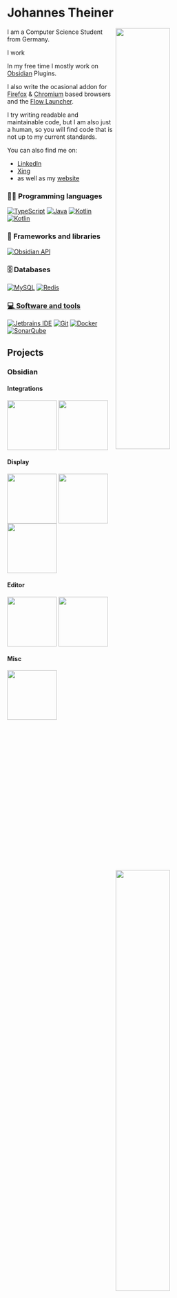 # Johannes Theiner

<img align="right" width="50%" src="https://github-readme-stats.vercel.app/api?username=joethei&show_icons=true&theme=dracula">

<img align="right" width="50%" src="https://wakapi-graphs.joethei.xyz/api/v1/languages?url=https://wakapi.joethei.de/api/v1/users/joethei/stats/30_days">

I am a Computer Science Student from Germany.

I work 

In my free time I mostly work on [Obsidian](https://obsidian.md) Plugins.

I also write the ocasional addon for [Firefox](https://firefox.com) & [Chromium](https://www.chromium.org/) based browsers
and the [Flow Launcher](https://www.flowlauncher.com/).

I try writing readable and maintainable code, but
I am also just a human, so you will find code that is not up to my current standards.

You can also find me on:
- [LinkedIn](https://www.linkedin.com/in/johannes-theiner)
- [Xing](https://www.xing.com/profile/Johannes_Theiner)
- as well as my [website](https://joethei.xyz)


### 👨‍💻 Programming languages

<p>
    <a href="https://github.com/search?q=user%3Ajoethei+language%3AtypeScript" target="_blank"><img alt="TypeScript" src="https://shields.joethei.xyz/badge/TypeScript-007ACC.svg?logo=typescript&logoColor=white"></a>
    <a href="https://github.com/search?q=user%3Ajoethei+language%3Ajava" target="_blank"><img alt="Java" src="https://shields.joethei.xyz/badge/Java-007396.svg?logo=java&logoColor=white"></a>
    <a href="https://github.com/search?q=user%3Ajoethei+language%3Akotlin" target="_blank"><img alt="Kotlin" src="https://shields.joethei.xyz/badge/Kotlin-0095D5.svg?logo=Kotlin&logoColor=white"></a>
        <a href="https://github.com/search?q=user%3Ajoethei+language%3Akotlin" target="_blank"><img alt="Kotlin" src="https://shields.joethei.xyz/badge/Golang-1f425f.svg?logo=go"></a>
    
</p>

### 🧰 Frameworks and libraries

<p>
    <a href="https://github.com/obsidianmd/obsidian-api" target="_blank"><img alt="Obsidian API" src="https://shields.joethei.xyz/badge/ObsidianMD API-483699.svg?logo=obsidianmd&logoColor=%2361DAFB"></a>
</p>

### 🗄️ Databases

<p>
    <a href="https://www.mysql.com/products/standard/" target="_blank"><img alt="MySQL" src="https://shields.joethei.xyz/badge/MySQL-00f.svg?logo=mysql&logoColor=white"></a>
    <a href="https://redis.io" target"_blank_"><img alt="Redis" src="https://shields.joethei.xyz/badge/Redis-DC382D.svg?logo=redis&logoColor=black"</a>
</p>

### 💻 Software and tools

<p>
    <a href="https://jetbrains.com" target="_blank"><img alt="Jetbrains IDE" src ="https://shields.joethei.xyz/badge/Jetbrains IDE-FE2857.svg?logo=jetbrains&logoColor=white"></a>
    <a href="https://git-scm.com/" target="_blank"><img alt="Git" src="https://shields.joethei.xyz/badge/Git-F05033.svg?logo=git&logoColor=white"></a>
    <a href="https://www.docker.com/" target="_blank"><img alt="Docker" src="https://shields.joethei.xyz/badge/Docker-2395ec.svg?logo=docker&logoColor=white"></a>
    <a href="https://www.sonarqube.org/" target="_blank"><img alt="SonarQube" src="https://shields.joethei.xyz/badge/-SonarQube-4c9bd6?logo=sonarqube&logoColor=white"></a>
</p>



## Projects

### Obsidian


#### Integrations

<a href="https://github.com/joethei/obsidian-rss" title="RSS Reader"><img align="center" height="115" src="https://github-readme-stats.vercel.app/api/pin/?username=joethei&repo=obsidian-rss&theme=dracula"></a>
<a href="https://github.com/joethei/obsidian-calibre" title="Calibre Importer"><img align="center" height="115" src="https://github-readme-stats.vercel.app/api/pin/?username=joethei&repo=obsidian-calibre&theme=dracula"></a>

#### Display

<a href="https://github.com/joethei/obsidian-plantuml" title="PlantUML"><img align="center" height="115" src="https://github-readme-stats.vercel.app/api/pin/?username=joethei&repo=obsidian-plantuml&theme=dracula"></a>
<a href="https://github.com/joethei/obsidian-tagcloud" title="Tag, Word & Link Cloud"><img align="center" height="115" src="https://github-readme-stats.vercel.app/api/pin/?username=joethei&repo=obsidian-tagcloud&theme=dracula"></a>
<a href="https://github.com/joethei/obsidian-link-favicon" title="Link Favicons"><img align="center" height="115" src="https://github-readme-stats.vercel.app/api/pin/?username=joethei&repo=obsidian-link-favicon&theme=dracula"></a>

#### Editor

<a align="left" href="https://github.com/joethei/obsidian-control-characters" title="Control Characters"><img align="center" height="115" src="https://github-readme-stats.vercel.app/api/pin/?username=joethei&repo=obsidian-control-characters&theme=dracula"></a>
<a align="left" href="https://github.com/joethei/obsidian-key-promoter" title="Key Promoter"><img align="center" height="115" src="https://github-readme-stats.vercel.app/api/pin/?username=joethei&repo=obsidian-key-promoter&theme=dracula"></a>


#### Misc

<a href="https://github.com/joethei/obsidian-tts" title="Text to Speech"><img align="center" height="115" src="https://github-readme-stats.vercel.app/api/pin/?username=joethei&repo=obsidian-tts&theme=dracula"></a>
